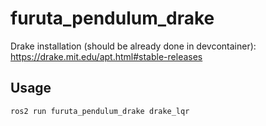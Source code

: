 # furuta_pendulum_drake

Drake installation (should be already done in devcontainer):
https://drake.mit.edu/apt.html#stable-releases

## Usage

```
ros2 run furuta_pendulum_drake drake_lqr
```